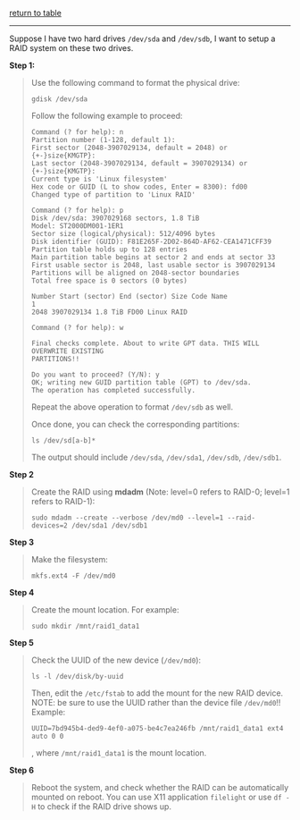 [return to table](../README.md)

---

Suppose I have two hard drives ```/dev/sda``` and ```/dev/sdb```, I want to setup a RAID system on these two drives.

**Step 1:**
> Use the following command to format the physical drive:
> ```
> gdisk /dev/sda
> ```
> Follow the following example to proceed:
> ```
> Command (? for help): n
> Partition number (1-128, default 1):
> First sector (2048-3907029134, default = 2048) or {+-}size{KMGTP}:
> Last sector (2048-3907029134, default = 3907029134) or {+-}size{KMGTP}:
> Current type is 'Linux filesystem'
> Hex code or GUID (L to show codes, Enter = 8300): fd00
> Changed type of partition to 'Linux RAID'
>
> Command (? for help): p
> Disk /dev/sda: 3907029168 sectors, 1.8 TiB
> Model: ST2000DM001-1ER1
> Sector size (logical/physical): 512/4096 bytes
> Disk identifier (GUID): F81E265F-2D02-864D-AF62-CEA1471CFF39
> Partition table holds up to 128 entries
> Main partition table begins at sector 2 and ends at sector 33
> First usable sector is 2048, last usable sector is 3907029134
> Partitions will be aligned on 2048-sector boundaries
> Total free space is 0 sectors (0 bytes)
> 
> Number Start (sector) End (sector) Size Code Name
> 1
> 2048 3907029134 1.8 TiB FD00 Linux RAID
>
> Command (? for help): w
> 
> Final checks complete. About to write GPT data. THIS WILL OVERWRITE EXISTING
> PARTITIONS!!
>
> Do you want to proceed? (Y/N): y
> OK; writing new GUID partition table (GPT) to /dev/sda.
> The operation has completed successfully.
> ```
>
> Repeat the above operation to format ```/dev/sdb``` as well.
>
> Once done, you can check the corresponding partitions:
> ```
> ls /dev/sd[a-b]*
> ```
> The output should include ```/dev/sda```, ```/dev/sda1```, ```/dev/sdb```, ```/dev/sdb1```.
>

**Step 2**
> Create the RAID using **mdadm** (Note: level=0 refers to RAID-0; level=1 refers to RAID-1):
> ```
> sudo mdadm --create --verbose /dev/md0 --level=1 --raid-devices=2 /dev/sda1 /dev/sdb1
> ```
>

**Step 3**
> Make the filesystem:
> ```
> mkfs.ext4 -F /dev/md0
> ```

**Step 4**
> Create the mount location. For example:
> ```
> sudo mkdir /mnt/raid1_data1
> ```

**Step 5**
> Check the UUID of the new device (```/dev/md0```):
> ```
> ls -l /dev/disk/by-uuid
> ```
>
> Then, edit the ```/etc/fstab``` to add the mount for the new RAID device.
> NOTE: be sure to use the UUID rather than the device file ```/dev/md0```!!
> Example:
> ```
> UUID=7bd945b4-ded9-4ef0-a075-be4c7ea246fb /mnt/raid1_data1 ext4 auto 0 0
> ```
> , where ```/mnt/raid1_data1``` is the mount location.

**Step 6**
> Reboot the system, and check whether the RAID can be automatically mounted on reboot.
> You can use X11 application ```filelight``` or use ```df -H``` to check if the RAID drive shows up.




